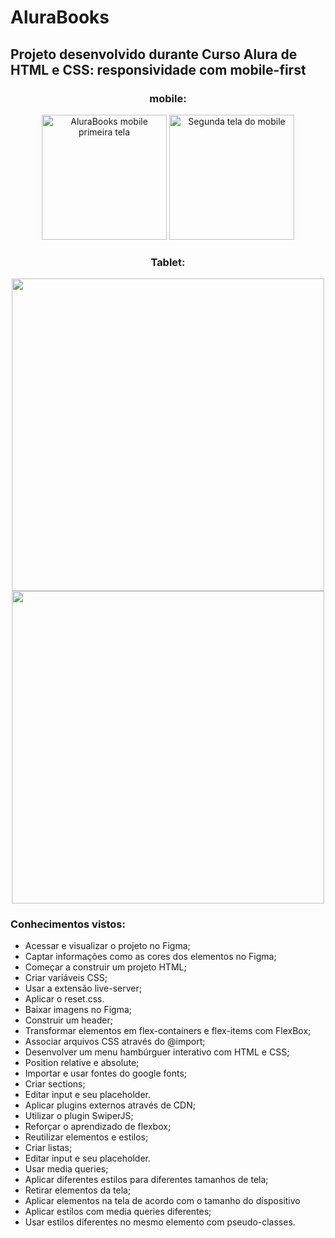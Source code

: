 # AluraBooks

## Projeto desenvolvido durante Curso Alura de HTML e CSS: responsividade com mobile-first 

<h3 align="center";> mobile: </h3>

<div display="flex"; align="center";>
<img  src="https://user-images.githubusercontent.com/114104047/231482187-0630df25-194e-425e-9ec0-00be114c9c25.png" alt="AluraBooks mobile primeira tela" heigth="350"; width="200";>
<img src="https://user-images.githubusercontent.com/114104047/231483850-26919506-ca78-490c-be27-820ad92e7d82.png" alt="Segunda tela do mobile"  heigth="350"; width="200";>
</div>

<h3 align="center";> Tablet: </h3>

<div display="flex"; align="center";>
<img src="https://user-images.githubusercontent.com/114104047/231497088-d83b941e-3c69-463b-a5a2-6d44532d4b8b.PNG" heigth="650"; width="500";>
<img src="https://user-images.githubusercontent.com/114104047/231496780-d431ffac-fa88-4194-a6e6-3543fb01150c.PNG" heigth="650"; width="500";>
</div>


### Conhecimentos vistos:

- Acessar e visualizar o projeto no Figma;
- Captar informações como as cores dos elementos no Figma;
- Começar a construir um projeto HTML;
- Criar variáveis CSS;
- Usar a extensão live-server;
- Aplicar o reset.css.
- Baixar imagens no Figma;
- Construir um header;
- Transformar elementos em flex-containers e flex-items com FlexBox;
- Associar arquivos CSS através do @import;
- Desenvolver um menu hambúrguer interativo com HTML e CSS;
- Position relative e absolute;
- Importar e usar fontes do google fonts;
- Criar sections;
- Editar input e seu placeholder.
- Aplicar plugins externos através de CDN;
- Utilizar o plugin SwiperJS;
- Reforçar o aprendizado de flexbox;
- Reutilizar elementos e estilos;
- Criar listas;
- Editar input e seu placeholder.
- Usar media queries;
- Aplicar diferentes estilos para diferentes tamanhos de tela;
- Retirar elementos da tela;
- Aplicar elementos na tela de acordo com o tamanho do dispositivo
- Aplicar estilos com media queries diferentes;
- Usar estilos diferentes no mesmo elemento com pseudo-classes.

